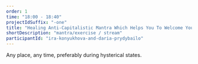 ```yaml
---
order: 1
time: "18:00 - 18:40"
projectIdSuffix: "-one"
title: "Healing Anti-Capitalistic Mantra Which Helps You To Welcome Your Hysterical (Non)White Self"
shortDescription: "mantra/exercise / stream"
participantId: "ira-konyukhova-and-daria-prydybailo"
---
```


Any place, any time, preferably during hysterical states.
